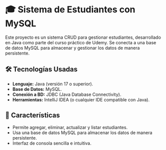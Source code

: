 # 🎓 Sistema de Estudiantes con MySQL  

Este proyecto es un sistema CRUD para gestionar estudiantes, desarrollado en Java como parte del curso práctico de Udemy. Se conecta a una base de datos MySQL para almacenar y gestionar los datos de manera persistente.  

## 🛠️ **Tecnologías Usadas**  
- **Lenguaje:** Java (versión 17 o superior).  
- **Base de Datos:** MySQL.  
- **Conexión a BD:** JDBC (Java Database Connectivity).  
- **Herramientas:** IntelliJ IDEA (o cualquier IDE compatible con Java).  

## 🧩 **Características**  
- Permite agregar, eliminar, actualizar y listar estudiantes.  
- Usa una base de datos MySQL para almacenar los datos de manera persistente.  
- Interfaz de consola sencilla e intuitiva.  
